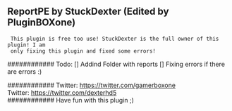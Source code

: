 ReportPE by StuckDexter (Edited by PluginBOXone)
-------------------------------------------------
     This plugin is free too use! StuckDexter is the full owner of this plugin! I am     
     only fixing this plugin and fixed some errors!
  ############
  Todo: 
  [] Addind Folder with reports
  [] Fixing errors if there are errors :)

  ############
   Twitter: https://twitter.com/gamerboxone   
   Twitter: https://twitter.com/dexterhd5   
  ############
       Have fun with this plugin ;)